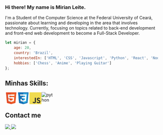 ### Hi there! My name is Mirian Leite.

I'm a Student of the Computer Science at the Federal University of Ceará, passionate about learning and developing in the area that involves technology. Currently, focusing on topics related to back-end development and front-end web development to become a Full-Stack Developer.

```javascript
let mirian = {
    age: 20,
    country: 'Brazil',
    interestedIn: ['HTML', 'CSS', 'Javascript', 'Python', 'React', 'NodeJS'],
    hobbies: ['Chess', 'Anime', 'Playing Guitar']
};
```


## Minhas **Skills**:

<img align="left" alt="html" heigth="30" width="40" src="https://raw.githubusercontent.com/devicons/devicon/master/icons/html5/html5-original.svg">
<img align="left" alt="css" heigth="30" width="40" src="https://raw.githubusercontent.com/devicons/devicon/master/icons/css3/css3-original.svg">
<img align="left" alt="js" heigth="30" width="40" src="https://raw.githubusercontent.com/devicons/devicon/master/icons/javascript/javascript-original.svg">
<img align="left" alt="python" heigth="30" width="40" src="https://cdn.icon-icons.com/icons2/112/PNG/512/python_18894.png"><br>

<!--
 <img height="180em" src="https://github-readme-stats.vercel.app/api?username=miriann&show_icons=true&theme=dracula&include_all_commits=true&count_private=true"/>
 <img height="180em" src="https://github-readme-stats.vercel.app/api/top-langs/?username=miriann&layout=compact&langs_count=7&theme=dracula"/>
-->
<br>

## Contact me

<div>
<a href = "miriannleit@gmail.com">
<img src="https://img.shields.io/badge/-Gmail-%23EA4335?style=for-the-badge&logo=gmail&logoColor=white" target="_blank">
</a>
<a href = "https://www.linkedin.com/mirianleit/">
  <img src="https://img.shields.io/badge/LinkedIn-0077B5?style=for-the-badge&logo=linkedin&logoColor=white" target="_blank">
</a>
</div>
